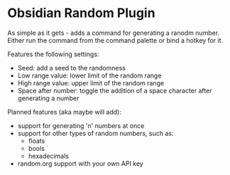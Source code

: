 # Obsidian Random Plugin

As simple as it gets - adds a command for generating a ranodm number.
Either run the command from the command palette or bind a hotkey for it.

Features the following settings:
- Seed: add a seed to the randomness
- Low range value: lower limit of the random range
- High range value: upper limit of the random range
- Space after number: toggle the addition of a space character after generating a number

Planned features (aka maybe will add):
- support for generating 'n' numbers at once
- support for other types of random numbers, such as:
    - floats
    - bools
    - hexadecimals
- random.org support with your own API key